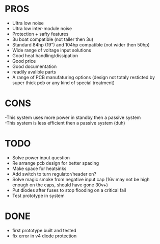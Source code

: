 # PROS
- Ultra low noise
- Ultra low inter-module noise
- Protection + safty features
- 3u boat compatible (not taller then 3u)
- Standard 84hp (19") and 104hp compatible (not wider then 50hp)
- Wide range of voltage input solutions
- Good heat handling/dissipation
- Good price
- Good documentation
- readily avalible parts
- A range of PCB manufaturing options (design not totaly resticted by super thick pcb or any kind of special treatment)

# CONS
-This system uses more power in standby then a passive system  
-This system is less efficient then a passive system (duh)  

# TODO
- Solve power input question
- Re arrange pcb design for better spacing
- Make space for heatsinks  
- Add switch to turn regulator/header on?  
- Solve magic smoke from negative input cap (16v may not be high enough on the caps, should have gone 30v+)
- Put diodes after fuses to stop flooding on a critical fail
- Test prototype in system

# DONE
- first prototype built and tested  
- fix error in v4 diode protection  
